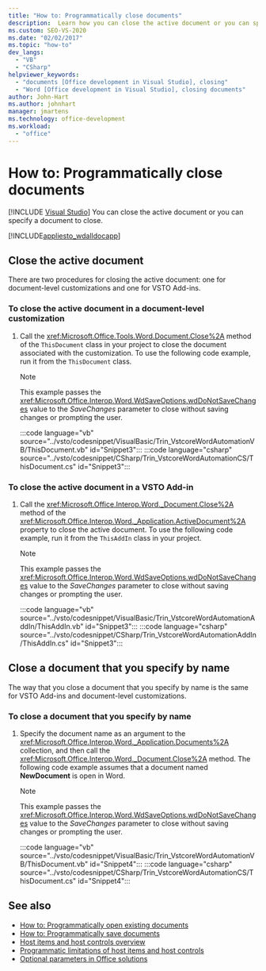 ```yaml
---
title: "How to: Programmatically close documents"
description:  Learn how you can close the active document or you can specify a Microsoft Office Word document to close.
ms.custom: SEO-VS-2020
ms.date: "02/02/2017"
ms.topic: "how-to"
dev_langs:
  - "VB"
  - "CSharp"
helpviewer_keywords:
  - "documents [Office development in Visual Studio], closing"
  - "Word [Office development in Visual Studio], closing documents"
author: John-Hart
ms.author: johnhart
manager: jmartens
ms.technology: office-development
ms.workload:
  - "office"
---
```

# How to: Programmatically close documents

 [!INCLUDE [Visual Studio](~/includes/applies-to-version/vs-not-mac.md)]
  You can close the active document or you can specify a document to close.

 [!INCLUDE[appliesto_wdalldocapp](../vsto/includes/appliesto-wdalldocapp-md.md)]

## Close the active document
 There are two procedures for closing the active document: one for document-level customizations and one for VSTO Add-ins.

### To close the active document in a document-level customization

1. Call the <xref:Microsoft.Office.Tools.Word.Document.Close%2A> method of the `ThisDocument` class in your project to close the document associated with the customization. To use the following code example, run it from the `ThisDocument` class.

    > [!NOTE]
    > This example passes the <xref:Microsoft.Office.Interop.Word.WdSaveOptions.wdDoNotSaveChanges> value to the *SaveChanges* parameter to close without saving changes or prompting the user.

     :::code language="vb" source="../vsto/codesnippet/VisualBasic/Trin_VstcoreWordAutomationVB/ThisDocument.vb" id="Snippet3":::
     :::code language="csharp" source="../vsto/codesnippet/CSharp/Trin_VstcoreWordAutomationCS/ThisDocument.cs" id="Snippet3":::

### To close the active document in a VSTO Add-in

1. Call the <xref:Microsoft.Office.Interop.Word._Document.Close%2A> method of the <xref:Microsoft.Office.Interop.Word._Application.ActiveDocument%2A> property to close the active document. To use the following code example, run it from the `ThisAddIn` class in your project.

    > [!NOTE]
    > This example passes the <xref:Microsoft.Office.Interop.Word.WdSaveOptions.wdDoNotSaveChanges> value to the *SaveChanges* parameter to close without saving changes or prompting the user.

     :::code language="vb" source="../vsto/codesnippet/VisualBasic/Trin_VstcoreWordAutomationAddIn/ThisAddIn.vb" id="Snippet3":::
     :::code language="csharp" source="../vsto/codesnippet/CSharp/Trin_VstcoreWordAutomationAddIn/ThisAddIn.cs" id="Snippet3":::

## Close a document that you specify by name
 The way that you close a document that you specify by name is the same for VSTO Add-ins and document-level customizations.

### To close a document that you specify by name

1. Specify the document name as an argument to the <xref:Microsoft.Office.Interop.Word._Application.Documents%2A> collection, and then call the <xref:Microsoft.Office.Interop.Word._Document.Close%2A> method. The following code example assumes that a document named **NewDocument** is open in Word.

    > [!NOTE]
    > This example passes the <xref:Microsoft.Office.Interop.Word.WdSaveOptions.wdDoNotSaveChanges> value to the *SaveChanges* parameter to close without saving changes or prompting the user.

     :::code language="vb" source="../vsto/codesnippet/VisualBasic/Trin_VstcoreWordAutomationVB/ThisDocument.vb" id="Snippet4":::
     :::code language="csharp" source="../vsto/codesnippet/CSharp/Trin_VstcoreWordAutomationCS/ThisDocument.cs" id="Snippet4":::

## See also
- [How to: Programmatically open existing documents](../vsto/how-to-programmatically-open-existing-documents.md)
- [How to: Programmatically save documents](../vsto/how-to-programmatically-save-documents.md)
- [Host items and host controls overview](../vsto/host-items-and-host-controls-overview.md)
- [Programmatic limitations of host items and host controls](../vsto/programmatic-limitations-of-host-items-and-host-controls.md)
- [Optional parameters in Office solutions](../vsto/optional-parameters-in-office-solutions.md)
